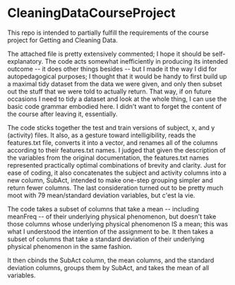 CleaningDataCourseProject
=========================

This repo is intended to partially fulfill the requirements of the course project for Getting and Cleaning Data.

The attached file is pretty extensively commented; I hope it should be self-explanatory.  The code acts somewhat
inefficiently in producing its intended outcome -- it does other things besides -- but I made it the way I
did for autopedagogical purposes; I thought that it would be handy to first build up a maximal tidy dataset
from the data we were given, and only then subset out the stuff that we were told to actually return.  That way,
if on future occasions I need to tidy a dataset and look at the whole thing, I can use the basic code grammar
embodied here.  I didn't want to forget the content of the course after leaving it, essentially.

The code sticks together the test and train versions of subject, x, and y (activity) files.  It also, as
a gesture toward intelligibility, reads the features.txt file, converts it into a vector, and renames all
of the columns according to their features.txt names.  I judged that given the description of the variables
from the original documentation, the features.txt names represented practically optimal combinations of
brevity and clarity.  Just for ease of coding, it also concatenates the subject and activity columns into a new
column, SubAct, intended to make one-step grouping simpler and return fewer columns.  The last consideration
turned out to be pretty much moot with 79 mean/standard deviation variables, but c'est la vie.  

The code takes a subset of columns that take a mean -- including meanFreq -- of their underlying physical
phenomenon, but doesn't take those columns whose underlying physical phenomenon IS a mean; this was what I understood
the intention of the assignment to be.  It then takes a subset of columns that take a standard deviation of their 
underlying physical phenomenon in the same fashion.  

It then cbinds the SubAct column, the mean columns, and the standard deviation columns, groups them by SubAct, and takes the mean of all variables.  
